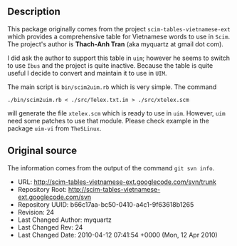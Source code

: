 ## Description

This package originally comes from the project `scim-tables-vietnamese-ext`
which provides a comprehensive table for Vietnamese words to use in `Scim`.
The project's author  is **Thach-Anh Tran** (aka myquartz at gmail dot com).

I did ask the author to support this table in `uim`; however he seems to
switch to use `Ibus` and the project is quite inactive. Because the table
is quite useful I decide to convert and maintain it to use in `UIM`.

The main script is `bin/scim2uim.rb` which is very simple. The command

````
./bin/scim2uim.rb < ./src/Telex.txt.in > ./src/xtelex.scm
````

will generate the file `xtelex.scm` which is ready to use in `uim`.
However, `uim` need some patches to use that module. Please check example
in the package `uim-vi` from `TheSLinux`.

## Original source

The information comes from the output of the command `git svn info`.

* URL: http://scim-tables-vietnamese-ext.googlecode.com/svn/trunk
* Repository Root: http://scim-tables-vietnamese-ext.googlecode.com/svn
* Repository UUID: b66c17aa-bc50-0410-a4c1-9f63618b1265
* Revision: 24
* Last Changed Author: myquartz
* Last Changed Rev: 24
* Last Changed Date: 2010-04-12 07:41:54 +0000 (Mon, 12 Apr 2010)
